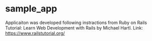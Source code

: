 # sample_app
Applicaiton was developed following instractions from Ruby on Rails Tutorial: Learn Web Development with Rails by Michael Hartl. 
Link: https://www.railstutorial.org/
